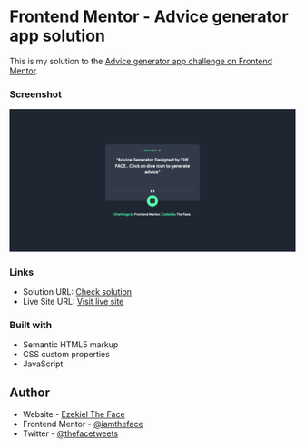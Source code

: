 # Frontend Mentor - Advice generator app solution

This is my solution to the [Advice generator app challenge on Frontend Mentor](https://www.frontendmentor.io/challenges/advice-generator-app-QdUG-13db).

### Screenshot

![](./images/screenshot.png)

### Links

- Solution URL: [Check solution](https://www.frontendmentor.io/solutions/advice-generator-app-DWzHAgqjWg)
- Live Site URL: [Visit live site](https://thefaceadvice.vercel.app)

### Built with

- Semantic HTML5 markup
- CSS custom properties
- JavaScript

## Author

- Website - [Ezekiel The Face](https://thefaceportfolio.netlify.app)
- Frontend Mentor - [@iamtheface](https://www.frontendmentor.io/profile/iamtheface)
- Twitter - [@thefacetweets](https://www.twitter.com/thefacetweets)
